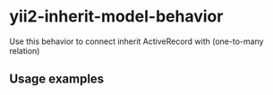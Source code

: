 # yii2-inherit-model-behavior
Use this behavior to connect inherit ActiveRecord with (one-to-many relation)

## Usage examples
